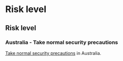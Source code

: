 # Risk level

## Risk level

### Australia - Take normal security precautions

[Take normal security precautions](#levels "Risk Levels") in Australia.